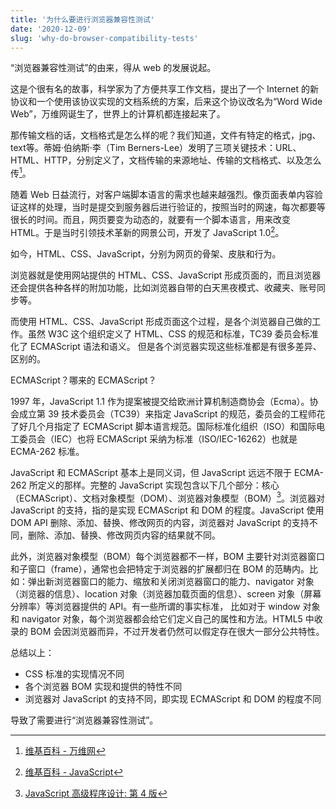 ```yaml
---
title: '为什么要进行浏览器兼容性测试'
date: '2020-12-09'
slug: 'why-do-browser-compatibility-tests'
---
```


“浏览器兼容性测试”的由来，得从 web 的发展说起。

这是个很有名的故事，科学家为了方便共享工作文档，提出了一个 Internet 的新协议和一个使用该协议实现的文档系统的方案，后来这个协议改名为“Word Wide Web”，万维网诞生了，世界上的计算机都连接起来了。

那传输文档的话，文档格式是怎么样的呢？我们知道，文件有特定的格式，jpg、text等。蒂姆·伯纳斯·李（Tim Berners-Lee）发明了三项关键技术：URL、HTML、HTTP，分别定义了，文档传输的来源地址、传输的文档格式、以及怎么传[^1]。

随着 Web 日益流行，对客户端脚本语言的需求也越来越强烈。像页面表单内容验证这样的处理，当时是提交到服务器后进行验证的，按照当时的网速，每次都要等很长的时间。而且，网页要变为动态的，就要有一个脚本语言，用来改变 HTML。于是当时引领技术革新的网景公司，开发了 JavaScript 1.0[^2]。

如今，HTML、CSS、JavaScript，分别为网页的骨架、皮肤和行为。

浏览器就是使用网站提供的 HTML、CSS、JavaScript 形成页面的，而且浏览器还会提供各种各样的附加功能，比如浏览器自带的白天黑夜模式、收藏夹、账号同步等。

而使用 HTML、CSS、JavaScript 形成页面这个过程，是各个浏览器自己做的工作。虽然 W3C 这个组织定义了 HTML、CSS 的规范和标准，TC39 委员会标准化了 ECMAScript 语法和语义。
但是各个浏览器实现这些标准都是有很多差异、区别的。

ECMAScript？哪来的 ECMAScript？

1997 年，JavaScript 1.1 作为提案被提交给欧洲计算机制造商协会（Ecma）。协会成立第 39 技术委员会（TC39）来指定 JavaScript 的规范，委员会的工程师花了好几个月指定了 ECMAScript 脚本语言规范。国际标准化组织（ISO）和国际电工委员会（IEC）也将 ECMAScript 采纳为标准（ISO/IEC-16262）也就是 ECMA-262 标准。

JavaScript 和 ECMAScript 基本上是同义词，但 JavaScript 远远不限于 ECMA-262 所定义的那样。完整的 JavaScript 实现包含以下几个部分：核心（ECMAScript）、文档对象模型（DOM）、浏览器对象模型（BOM）[^3]。浏览器对 JavaScript 的支持，指的是实现 ECMAScript 和 DOM 的程度。JavaScript 使用 DOM API 删除、添加、替换、修改网页的内容，浏览器对 JavaScript 的支持不同，删除、添加、替换、修改网页内容的结果就不同。

此外，浏览器对象模型（BOM）每个浏览器都不一样，BOM 主要针对浏览器窗口和子窗口（frame），通常也会把特定于浏览器的扩展都归在 BOM 的范畴内。比如：弹出新浏览器窗口的能力、缩放和关闭浏览器窗口的能力、navigator 对象（浏览器的信息）、location 对象（浏览器加载页面的信息）、screen 对象（屏幕分辨率）等浏览器提供的 API。有一些所谓的事实标准，
比如对于 window 对象和 navigator 对象，每个浏览器都会给它们定义自己的属性和方法。HTML5 中收录的 BOM 会因浏览器而异，不过开发者仍然可以假定存在很大一部分公共特性。

总结以上：

- CSS 标准的实现情况不同
- 各个浏览器 BOM 实现和提供的特性不同
- 浏览器对 JavaScript 的支持不同，即实现 ECMAScript 和 DOM 的程度不同

导致了需要进行“浏览器兼容性测试”。

[^1]: [维基百科 - 万维网](https://zh.wikipedia.org/wiki/%E4%B8%87%E7%BB%B4%E7%BD%91)
[^2]: [维基百科 - JavaScript](https://zh.wikipedia.org/wiki/JavaScript)
[^3]: [JavaScript 高级程序设计: 第 4 版](https://www.ituring.com.cn/book/2472)
